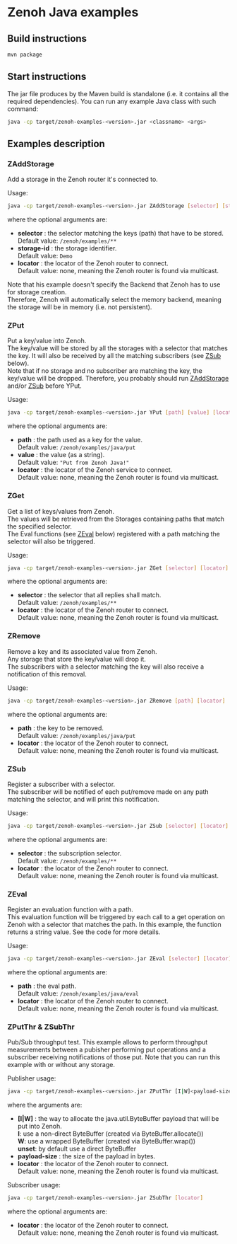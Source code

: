 # Zenoh Java examples

## Build instructions

   ```bash
   mvn package
   ```

## Start instructions
   
   The jar file produces by the Maven build is standalone (i.e. it contains all the required dependencies).
   You can run any example Java class with such command:

   ```bash
   java -cp target/zenoh-examples-<version>.jar <classname> <args>
   ```

## Examples description

### ZAddStorage

   Add a storage in the Zenoh router it's connected to.

   Usage:
   ```bash
   java -cp target/zenoh-examples-<version>.jar ZAddStorage [selector] [storage-id] [locator]
   ```
   where the optional arguments are:
   - **selector** :  the selector matching the keys (path) that have to be stored.  
                     Default value: `/zenoh/examples/**`
   - **storage-id** : the storage identifier.  
                      Default value: `Demo` 
   - **locator** : the locator of the Zenoh router to connect.  
                   Default value: none, meaning the Zenoh router is found via multicast.

   Note that his example doesn't specify the Backend that Zenoh has to use for storage creation.  
   Therefore, Zenoh will automatically select the memory backend, meaning the storage will be in memory
   (i.e. not persistent).

### ZPut

   Put a key/value into Zenoh.  
   The key/value will be stored by all the storages with a selector that matches the key.
   It will also be received by all the matching subscribers (see [ZSub](#ZSub) below).  
   Note that if no storage and no subscriber are matching the key, the key/value will be dropped.
   Therefore, you probably should run [ZAddStorage](#ZAddStorage) and/or [ZSub](#ZSub) before YPut.

   Usage:
   ```bash
   java -cp target/zenoh-examples-<version>.jar YPut [path] [value] [locator]
   ```
   where the optional arguments are:
   - **path** : the path used as a key for the value.  
                Default value: `/zenoh/examples/java/put` 
   - **value** : the value (as a string).  
                Default value: `"Put from Zenoh Java!"` 
   - **locator** : the locator of the Zenoh service to connect.  
                   Default value: none, meaning the Zenoh router is found via multicast.

### ZGet

   Get a list of keys/values from Zenoh.  
   The values will be retrieved from the Storages containing paths that match the specified selector.  
   The Eval functions (see [ZEval](#ZEval) below) registered with a path matching the selector
   will also be triggered.

   Usage:
   ```bash
   java -cp target/zenoh-examples-<version>.jar ZGet [selector] [locator]
   ```
   where the optional arguments are:
   - **selector** : the selector that all replies shall match.  
                    Default value: `/zenoh/examples/**` 
   - **locator** : the locator of the Zenoh router to connect.  
                   Default value: none, meaning the Zenoh router is found via multicast.


### ZRemove

   Remove a key and its associated value from Zenoh.  
   Any storage that store the key/value will drop it.  
   The subscribers with a selector matching the key will also receive a notification of this removal.

   Usage:
   ```bash
   java -cp target/zenoh-examples-<version>.jar ZRemove [path] [locator]
   ```
   where the optional arguments are:
   - **path** : the key to be removed.  
                Default value: `/zenoh/examples/java/put` 
   - **locator** : the locator of the Zenoh router to connect.  
                   Default value: none, meaning the Zenoh router is found via multicast.

### ZSub

   Register a subscriber with a selector.  
   The subscriber will be notified of each put/remove made on any path matching the selector,
   and will print this notification.

   Usage:
   ```bash
   java -cp target/zenoh-examples-<version>.jar ZSub [selector] [locator]
   ```
   where the optional arguments are:
   - **selector** : the subscription selector.  
                    Default value: `/zenoh/examples/**` 
   - **locator** : the locator of the Zenoh router to connect.  
                   Default value: none, meaning the Zenoh router is found via multicast.

### ZEval

   Register an evaluation function with a path.  
   This evaluation function will be triggered by each call to a get operation on Zenoh 
   with a selector that matches the path. In this example, the function returns a string value.
   See the code for more details.

   Usage:
   ```bash
   java -cp target/zenoh-examples-<version>.jar ZEval [selector] [locator]
   ```
   where the optional arguments are:
   - **path** : the eval path.  
                Default value: `/zenoh/examples/java/eval` 
   - **locator** : the locator of the Zenoh router to connect.  
                   Default value: none, meaning the Zenoh router is found via multicast.


### ZPutThr & ZSubThr

   Pub/Sub throughput test.
   This example allows to perform throughput measurements between a pubisher performing
   put operations and a subscriber receiving notifications of those put.
   Note that you can run this example with or without any storage.

   Publisher usage:
   ```bash
   java -cp target/zenoh-examples-<version>.jar ZPutThr [I|W]<payload-size> [locator]
   ```
   where the arguments are:
   - **[I|W]** : the way to allocate the java.util.ByteBuffer payload that will be put into Zenoh.  
                 **I**: use a non-direct ByteBuffer (created via ByteBuffer.allocate())  
                 **W**: use a wrapped ByteBuffer (created via ByteBuffer.wrap())  
                 **unset**: by default use a direct ByteBuffer
   - **payload-size** : the size of the payload in bytes.  
   - **locator** : the locator of the Zenoh router to connect.  
                   Default value: none, meaning the Zenoh router is found via multicast.

   Subscriber usage:
   ```bash
   java -cp target/zenoh-examples-<version>.jar ZSubThr [locator]
   ```
   where the optional arguments are:
   - **locator** : the locator of the Zenoh router to connect.  
                   Default value: none, meaning the Zenoh router is found via multicast.
